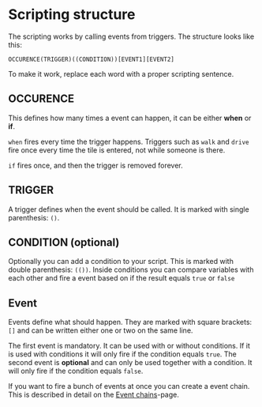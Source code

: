 # Scripting structure

The scripting works by calling events from triggers. The structure looks like this:

	OCCURENCE(TRIGGER)((CONDITION))[EVENT1][EVENT2] 

To make it work, replace each word with a proper scripting sentence.

## OCCURENCE

This defines how many times a event can happen, it can be either **when** or **if**.

`when` fires every time the trigger happens. Triggers such as `walk` and `drive` fire once every time the tile is entered, not while someone is there.

`if` fires once, and then the trigger is removed forever.

## TRIGGER

A trigger defines when the event should be called. It is marked with single parenthesis: `()`. 

## CONDITION (optional)

Optionally you can add a condition to your script. This is marked with double parenthesis: `(())`. Inside conditions you can compare variables with each other and fire a event based on if the result equals `true` or `false`

## Event
Events define what should happen. They are marked with square brackets: `[]` and can be written either one or two on the same line.

The first event is mandatory. It can be used with or without conditions. If it is used with conditions it will only fire if the condition equals `true`. The second event is **optional** and can only be used together with a condition. It will only fire if the condition equals `false`.

If you want to fire a bunch of events at once you can create a event chain. This is described in detail on the [Event chains](_pages/EventChains)-page.
